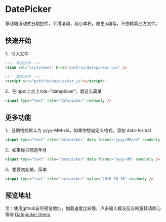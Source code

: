 # DatePicker
移动端滚动式日期控件，平滑滚动，超小体积，原生js编写，不依赖第三方文件。

## 快速开始
1、引入文件
```HTML
<!-- 样式文件 -->
<link rel="stylesheet" href="path/to/datepicker.css" />

<!-- 脚本文件 -->
<script src="path/to/datepicker.js"></script>
```
2、在input上加上role="datepicker"，就这么简单
```HTML
<input type="text" role="datepicker" readonly />
```

## 更多功能
1、日期格式默认为 yyyy-MM-dd，如果你想自定义格式，添加 data-format
```HTML
<input type="text" role="datepicker" data-format="yyyy/MM/dd" readonly />
```
2、如果你只想选年月
```HTML
<input type="text" role="datepicker" data-format="yyyy-MM" readonly />
```
3、想要初始值，简单
```HTML
<input type="text" role="datepicker" value="2016-10-10" readonly />
```

## 预览地址
注：使用github自带预览地址，加载速度比较慢，点击输入框没反应的童鞋请耐心等待
[Datepicker Demo](http://htmlpreview.github.io/?https://github.com/Capricair/datepicker/blob/master/output/min/demo.html)
